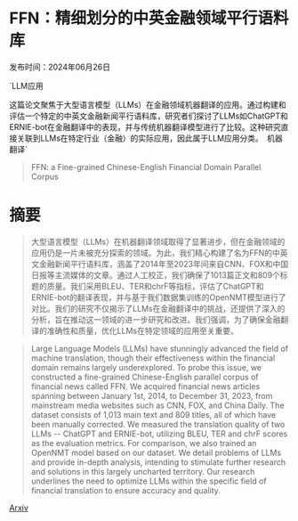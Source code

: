 # FFN：精细划分的中英金融领域平行语料库

发布时间：2024年06月26日

`LLM应用

这篇论文聚焦于大型语言模型（LLMs）在金融领域机器翻译的应用。通过构建和评估一个特定的中英文金融新闻平行语料库，研究者们探讨了LLMs如ChatGPT和ERNIE-bot在金融翻译中的表现，并与传统机器翻译模型进行了比较。这种研究直接关联到LLMs在特定行业（金融）的实际应用，因此属于LLM应用分类。` `机器翻译`

> FFN: a Fine-grained Chinese-English Financial Domain Parallel Corpus

# 摘要

> 大型语言模型（LLMs）在机器翻译领域取得了显著进步，但在金融领域的应用仍是一片未被充分探索的领域。为此，我们精心构建了名为FFN的中英文金融新闻平行语料库，涵盖了2014年至2023年间来自CNN、FOX和中国日报等主流媒体的文章。通过人工校正，我们确保了1013篇正文和809个标题的质量。我们采用BLEU、TER和chrF等指标，评估了ChatGPT和ERNIE-bot的翻译表现，并与基于我们数据集训练的OpenNMT模型进行了对比。我们的研究不仅揭示了LLMs在金融翻译中的挑战，还提供了深入的分析，旨在推动这一领域的进一步研究和改进。我们强调，为了确保金融翻译的准确性和质量，优化LLMs在特定领域的应用至关重要。

> Large Language Models (LLMs) have stunningly advanced the field of machine translation, though their effectiveness within the financial domain remains largely underexplored. To probe this issue, we constructed a fine-grained Chinese-English parallel corpus of financial news called FFN. We acquired financial news articles spanning between January 1st, 2014, to December 31, 2023, from mainstream media websites such as CNN, FOX, and China Daily. The dataset consists of 1,013 main text and 809 titles, all of which have been manually corrected. We measured the translation quality of two LLMs -- ChatGPT and ERNIE-bot, utilizing BLEU, TER and chrF scores as the evaluation metrics. For comparison, we also trained an OpenNMT model based on our dataset. We detail problems of LLMs and provide in-depth analysis, intending to stimulate further research and solutions in this largely uncharted territory. Our research underlines the need to optimize LLMs within the specific field of financial translation to ensure accuracy and quality.

[Arxiv](https://arxiv.org/abs/2406.18856)